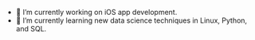 - 🔭 I’m currently working on iOS app development.
- 🌱 I’m currently learning new data science techniques in Linux, Python, and SQL.
